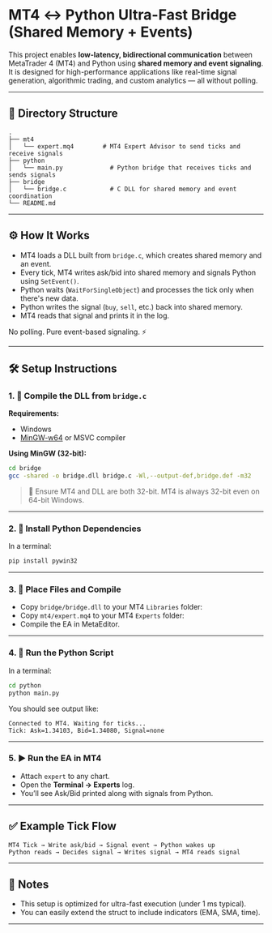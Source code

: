 # MT4 ↔ Python Ultra-Fast Bridge (Shared Memory + Events)

This project enables **low-latency, bidirectional communication** between MetaTrader 4 (MT4) and Python using **shared memory and event signaling**. It is designed for high-performance applications like real-time signal generation, algorithmic trading, and custom analytics — all without polling.

---

## 🔧 Directory Structure
```
.
├── mt4
│   └── expert.mq4        # MT4 Expert Advisor to send ticks and receive signals
├── python
│   └── main.py             # Python bridge that receives ticks and sends signals
├── bridge
│   └── bridge.c            # C DLL for shared memory and event coordination
└── README.md
```

---

## ⚙️ How It Works
- MT4 loads a DLL built from `bridge.c`, which creates shared memory and an event.
- Every tick, MT4 writes ask/bid into shared memory and signals Python using `SetEvent()`.
- Python waits (`WaitForSingleObject`) and processes the tick only when there's new data.
- Python writes the signal (`buy`, `sell`, etc.) back into shared memory.
- MT4 reads that signal and prints it in the log.

No polling. Pure event-based signaling. ⚡

---

## 🛠️ Setup Instructions

### 1. 🔨 Compile the DLL from `bridge.c`

**Requirements:**
- Windows
- [MinGW-w64](https://www.mingw-w64.org/) or MSVC compiler

**Using MinGW (32-bit):**
```bash
cd bridge
gcc -shared -o bridge.dll bridge.c -Wl,--output-def,bridge.def -m32
```
> 📌 Ensure MT4 and DLL are both 32-bit. MT4 is always 32-bit even on 64-bit Windows.

---

### 2. 🧠 Install Python Dependencies
In a terminal:
```bash
pip install pywin32
```

---

### 3. 📂 Place Files and Compile
- Copy `bridge/bridge.dll` to your MT4 `Libraries` folder:
- Copy `mt4/expert.mq4` to your MT4 `Experts` folder:
- Compile the EA in MetaEditor.

---

### 4. 🐍 Run the Python Script
In a terminal:
```bash
cd python
python main.py
```

You should see output like:
```text
Connected to MT4. Waiting for ticks...
Tick: Ask=1.34103, Bid=1.34080, Signal=none
```

---

### 5. ▶️ Run the EA in MT4
- Attach `expert` to any chart.
- Open the **Terminal → Experts** log.
- You’ll see Ask/Bid printed along with signals from Python.

---

## ✅ Example Tick Flow
```
MT4 Tick → Write ask/bid → Signal event → Python wakes up
Python reads → Decides signal → Writes signal → MT4 reads signal
```

---

## 📌 Notes
- This setup is optimized for ultra-fast execution (under 1 ms typical).
- You can easily extend the struct to include indicators (EMA, SMA, time).

---